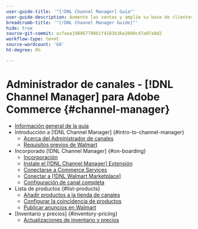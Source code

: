 ```yaml
---
user-guide-title: '"[!DNL Channel Manager] Guía"'
user-guide-description: Aumente las ventas y amplíe su base de clientes integrando Adobe Commerce o Magento Open Source con su [!DNL Walmart Marketplace Seller Central] cuenta.
breadcrumb-title: '"[!DNL Channel Manager Guide]"'
hide: true
source-git-commit: acfaea198067790b1f4183b36e2090c47a07a8d2
workflow-type: tm+mt
source-wordcount: '68'
ht-degree: 0%

---
```



# Administrador de canales - [!DNL Channel Manager] para Adobe Commerce {#channel-manager}

- [Información general de la guía](guide-overview.md)
- Introducción a [!DNL Channel Manager] {#intro-to-channel-manager}
   - [Acerca del Administrador de canales](overview.md)
   - [Requisitos previos de Walmart](walmart-prerequisites.md)
- Incorporado [!DNL Channel Manager] {#on-boarding}
   - [Incorporación](onboard.md)
   - [Instale el [!DNL Channel Manager] Extensión](install.md)
   - [Conectarse a Commerce Services](connect.md)
   - [Conectar a [!DNL Walmart Marketplace]](connect-marketplace.md)
   - [Configuración de canal completa](complete-store-setup.md)
- Lista de productos {#list-products}
   - [Añadir productos a la tienda de canales](add-products-to-connected-channel.md)
   - [Configurar la coincidencia de productos](map-product-attributes-for-matching.md)
   - [Publicar anuncios en Walmart](publish-listings-to-marketplace.md)
- [Inventario y precios] {#inventory-pricing}
   - [Actualizaciones de inventario y precios](inventory-and-price-updates.md)

